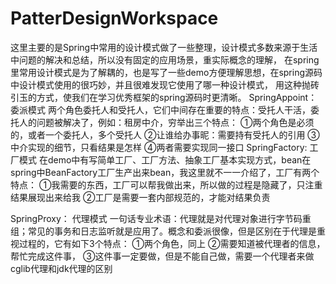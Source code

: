 # PatterDesignWorkspace
这里主要的是Spring中常用的设计模式做了一些整理，设计模式多数来源于生活中问题的解决和总结，所以没有固定的应用场景，重实际概念的理解，
在spring里常用设计模式是为了解耦的，也是写了一些demo方便理解思想，在spring源码中设计模式使用的很巧妙，并且很难发现它使用了哪一种设计模式，
用这种抛砖引玉的方式，使我们在学习优秀框架的spring源码时更清晰。
  SpringAppoint：委派模式  两个角色委托人和受托人，它们中间存在重要的特点：受托人干活，委托人的问题被解决了，例如：租房中介，穷举出三个特点：
                  ①两个角色是必须的，或者一个委托人，多个受托人
                  ②让谁给办事昵：需要持有受托人的引用
                  ③中介实现的细节，只看结果是怎样
                  ④两者需要实现同一接口
  SpringFactory: 工厂模式  在demo中有写简单工厂、工厂方法、抽象工厂基本实现方式，bean在spring中BeanFactory工厂生产出来bean，我这里就不一一介绍了，工厂有两个特点：
                  ①我需要的东西，工厂可以帮我做出来，所以做的过程是隐藏了，只注重结果展现出来给我
                  ②工厂是需要一套内部规范的，才能对结果负责
  
  SpringProxy： 代理模式 一句话专业术语：代理就是对代理对象进行字节码重组；常见的事务和日志监听就是应用了。概念和委派很像，但是区别在于代理是重视过程的，它有如下3个特点：
                  ①两个角色，同上
                  ②需要知道被代理者的信息，帮忙完成这件事，
                  ③这件事一定要做，但是不能自己做，需要一个代理者来做
                cglib代理和jdk代理的区别
                
